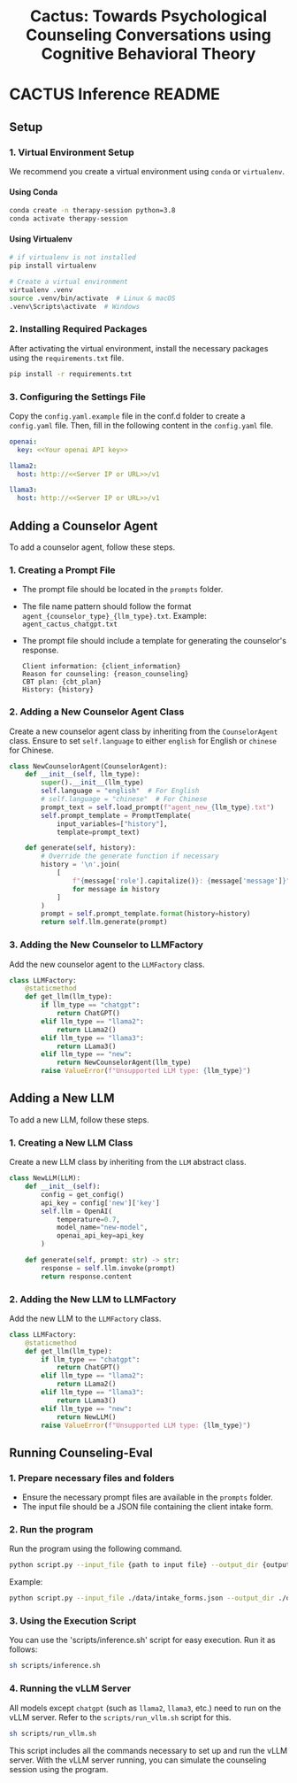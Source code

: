 <h1 align="center"> Cactus: Towards Psychological Counseling Conversations using Cognitive Behavioral Theory </h1>


# CACTUS Inference README

## Setup

### 1. Virtual Environment Setup

We recommend you create a virtual environment using `conda` or `virtualenv`.

#### Using Conda

```sh
conda create -n therapy-session python=3.8
conda activate therapy-session
```

#### Using Virtualenv

```sh
# if virtualenv is not installed
pip install virtualenv

# Create a virtual environment
virtualenv .venv
source .venv/bin/activate  # Linux & macOS
.venv\Scripts\activate  # Windows
```

### 2. Installing Required Packages

After activating the virtual environment, install the necessary packages using the `requirements.txt` file.

```sh
pip install -r requirements.txt
```

### 3. Configuring the Settings File

Copy the `config.yaml.example` file in the conf.d folder to create a `config.yaml` file. Then, fill in the following content in the `config.yaml` file.

```yaml
openai:
  key: <<Your openai API key>>

llama2:
  host: http://<<Server IP or URL>>/v1

llama3:
  host: http://<<Server IP or URL>>/v1
```

## Adding a Counselor Agent

To add a counselor agent, follow these steps.

### 1. Creating a Prompt File

- The prompt file should be located in the `prompts` folder.
- The file name pattern should follow the format `agent_{counselor_type}_{llm_type}.txt`.
  Example: `agent_cactus_chatgpt.txt`
- The prompt file should include a template for generating the counselor's response.

  ```text
  Client information: {client_information}
  Reason for counseling: {reason_counseling}
  CBT plan: {cbt_plan}
  History: {history}
  ```

### 2. Adding a New Counselor Agent Class

Create a new counselor agent class by inheriting from the `CounselorAgent` class. Ensure to set `self.language` to either `english` for English or `chinese` for Chinese.

```python
class NewCounselorAgent(CounselorAgent):
    def __init__(self, llm_type):
        super().__init__(llm_type)
        self.language = "english"  # For English
        # self.language = "chinese"  # For Chinese
        prompt_text = self.load_prompt(f"agent_new_{llm_type}.txt")
        self.prompt_template = PromptTemplate(
            input_variables=["history"],
            template=prompt_text)

    def generate(self, history):
        # Override the generate function if necessary
        history = '\n'.join(
            [
                f"{message['role'].capitalize()}: {message['message']}"
                for message in history
            ]
        )
        prompt = self.prompt_template.format(history=history)
        return self.llm.generate(prompt)
```

### 3. Adding the New Counselor to LLMFactory

Add the new counselor agent to the `LLMFactory` class.

```python
class LLMFactory:
    @staticmethod
    def get_llm(llm_type):
        if llm_type == "chatgpt":
            return ChatGPT()
        elif llm_type == "llama2":
            return LLama2()
        elif llm_type == "llama3":
            return LLama3()
        elif llm_type == "new":
            return NewCounselorAgent(llm_type)
        raise ValueError(f"Unsupported LLM type: {llm_type}")
```

## Adding a New LLM

To add a new LLM, follow these steps.

### 1. Creating a New LLM Class

Create a new LLM class by inheriting from the `LLM` abstract class.

```python
class NewLLM(LLM):
    def __init__(self):
        config = get_config()
        api_key = config['new']['key']
        self.llm = OpenAI(
            temperature=0.7,
            model_name="new-model",
            openai_api_key=api_key
        )

    def generate(self, prompt: str) -> str:
        response = self.llm.invoke(prompt)
        return response.content
```

### 2. Adding the New LLM to LLMFactory

Add the new LLM to the `LLMFactory` class.

```python
class LLMFactory:
    @staticmethod
    def get_llm(llm_type):
        if llm_type == "chatgpt":
            return ChatGPT()
        elif llm_type == "llama2":
            return LLama2()
        elif llm_type == "llama3":
            return LLama3()
        elif llm_type == "new":
            return NewLLM()
        raise ValueError(f"Unsupported LLM type: {llm_type}")
```

## Running Counseling-Eval

### 1. Prepare necessary files and folders

- Ensure the necessary prompt files are available in the `prompts` folder.
- The input file should be a JSON file containing the client intake form.

### 2. Run the program

Run the program using the following command.

```sh
python script.py --input_file {path to input file} --output_dir {output directory} --counselor_type {counselor type} --llm_type {LLM type} --max_turns {maximum number of turns}
```

Example:

```sh
python script.py --input_file ./data/intake_forms.json --output_dir ./output --counselor_type cactus --llm_type chatgpt --max_turns 20
```

### 3. Using the Execution Script

You can use the 'scripts/inference.sh' script for easy execution. Run it as follows:

```sh
sh scripts/inference.sh
```

### 4. Running the vLLM Server

All models except `chatgpt` (such as `llama2`, `llama3`, etc.) need to run on the vLLM server. Refer to the `scripts/run_vllm.sh` script for this.

```sh
sh scripts/run_vllm.sh
```

This script includes all the commands necessary to set up and run the vLLM server. With the vLLM server running, you can simulate the counseling session using the program.
